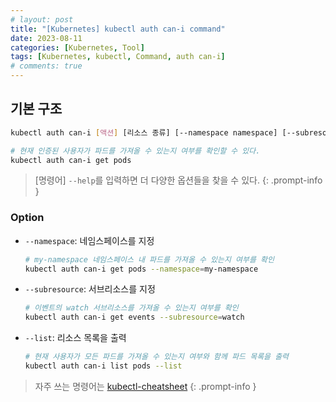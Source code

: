 ```yaml
---
# layout: post
title: "[Kubernetes] kubectl auth can-i command"
date: 2023-08-11
categories: [Kubernetes, Tool]
tags: [Kubernetes, kubectl, Command, auth can-i]
# comments: true
---
```


## 기본 구조

```bash
kubectl auth can-i [액션] [리소스 종류] [--namespace namespace] [--subresource subresource] [--list]

# 현재 인증된 사용자가 파드를 가져올 수 있는지 여부를 확인할 수 있다.
kubectl auth can-i get pods
```

> [명령어] `--help`를 입력하면 더 다양한 옵션들을 찾을 수 있다.
{: .prompt-info }

### Option

- `--namespace`: 네임스페이스를 지정
    ```bash
    # my-namespace 네임스페이스 내 파드를 가져올 수 있는지 여부를 확인
    kubectl auth can-i get pods --namespace=my-namespace
    ```

- `--subresource`: 서브리소스를 지정
    ```bash
    # 이벤트의 watch 서브리소스를 가져올 수 있는지 여부를 확인
    kubectl auth can-i get events --subresource=watch
    ```

- `--list`: 리소스 목록을 출력
    ```bash
    # 현재 사용자가 모든 파드를 가져올 수 있는지 여부와 함께 파드 목록을 출력
    kubectl auth can-i list pods --list
    ```

> 자주 쓰는 명령어는 [kubectl-cheatsheet](https://kubernetes.io/docs/reference/kubectl/cheatsheet/)
{: .prompt-info }